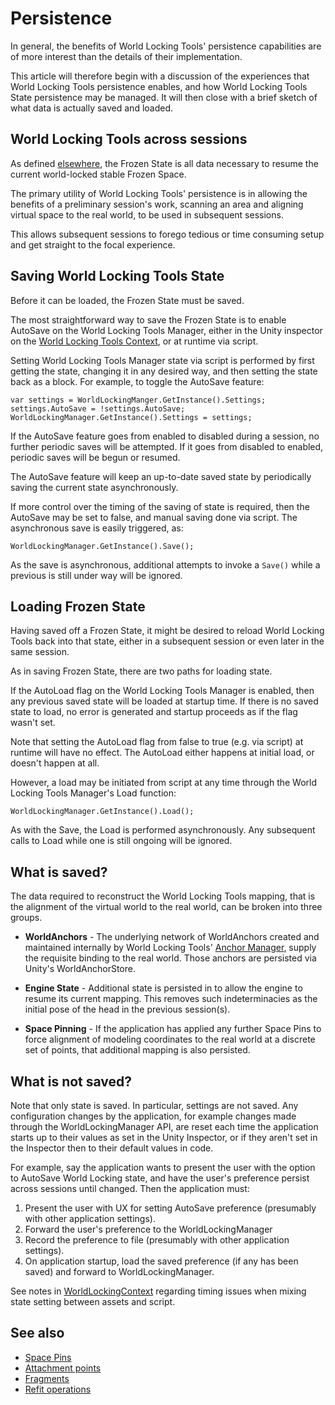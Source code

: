 
# Persistence

In general, the benefits of World Locking Tools' persistence capabilities are of more interest than the details of their implementation. 

This article will therefore begin with a discussion of the experiences that World Locking Tools persistence enables, and how World Locking Tools State persistence may be managed. It will then close with a brief sketch of what data is actually saved and loaded.

## World Locking Tools across sessions

As defined [elsewhere](../BasicConcepts.md), the Frozen State is all data necessary to resume the current world-locked stable Frozen Space.

The primary utility of World Locking Tools' persistence is in allowing the benefits of a preliminary session's work, scanning an area and aligning virtual space to the real world, to be used in subsequent sessions.

This allows subsequent sessions to forego tedious or time consuming setup and get straight to the focal experience.

## Saving World Locking Tools State

Before it can be loaded, the Frozen State must be saved. 

The most straightforward way to save the Frozen State is to enable AutoSave on the World Locking Tools Manager, either in the Unity inspector on the [World Locking Tools Context](xref:Microsoft.MixedReality.WorldLocking.Core.WorldLockingContext), or at runtime via script.

Setting World Locking Tools Manager state via script is performed by first getting the state, changing it in any desired way, and then setting the state back as a block. For example, to toggle the AutoSave feature:

```
var settings = WorldLockingManger.GetInstance().Settings;
settings.AutoSave = !settings.AutoSave;
WorldLockingManager.GetInstance().Settings = settings;
```

If the AutoSave feature goes from enabled to disabled during a session, no further periodic saves will be attempted. If it goes from disabled to enabled, periodic saves will be begun or resumed.

The AutoSave feature will keep an up-to-date saved state by periodically saving the current state asynchronously.

If more control over the timing of the saving of state is required, then the AutoSave may be set to false, and manual saving done via script. The asynchronous save is easily triggered, as:

```
WorldLockingManager.GetInstance().Save();
```

As the save is asynchronous, additional attempts to invoke a `Save()` while a previous is still under way will be ignored.

## Loading Frozen State

Having saved off a Frozen State, it might be desired to reload World Locking Tools back into that state, either in a subsequent session or even later in the same session.

As in saving Frozen State, there are two paths for loading state.

If the AutoLoad flag on the World Locking Tools Manager is enabled, then any previous saved state will be loaded at startup time. If there is no saved state to load, no error is generated and startup proceeds as if the flag wasn't set.

Note that setting the AutoLoad flag from false to true (e.g. via script) at runtime will have no effect. The AutoLoad either happens at initial load, or doesn't happen at all.

However, a load may be initiated from script at any time through the World Locking Tools Manager's Load function:

```
WorldLockingManager.GetInstance().Load();
```

As with the Save, the Load is performed asynchronously. Any subsequent calls to Load while one is still ongoing will be ignored.

## What is saved?

The data required to reconstruct the World Locking Tools mapping, that is the alignment of the virtual world to the real world, can be broken into three groups.

* **WorldAnchors** - The underlying network of WorldAnchors created and maintained internally by World Locking Tools' [Anchor Manager](xref:Microsoft.MixedReality.WorldLocking.Core.IAnchorManager), supply the requisite binding to the real world. Those anchors are persisted via Unity's WorldAnchorStore.

* **Engine State** - Additional state is persisted in to allow the engine to resume its current mapping. This removes such indeterminacies as the initial pose of the head in the previous session(s).

* **Space Pinning** - If the application has applied any further Space Pins to force alignment of modeling coordinates to the real world at a discrete set of points, that additional mapping is also persisted.

## What is not saved?

Note that only state is saved. In particular, settings are not saved. Any configuration changes by the application, for example changes made through the WorldLockingManager API, are reset each time the application starts up to their values as set in the Unity Inspector, or if they aren't set in the Inspector then to their default values in code.

For example, say the application wants to present the user with the option to AutoSave World Locking state, and have the user's preference persist across sessions until changed. Then the application must:

1) Present the user with UX for setting AutoSave preference (presumably with other application settings).
2) Forward the user's preference to the WorldLockingManager
3) Record the preference to file (presumably with other application settings).
4) On application startup, load the saved preference (if any has been saved) and forward to WorldLockingManager.

See notes in [WorldLockingContext](../../HowTos/WorldLockingContext.md#all-settings-may-be-applied-from-script) regarding timing issues when mixing state setting between assets and script.

## See also

* [Space Pins](SpacePins.md)
* [Attachment points](AttachmentPoints.md)
* [Fragments](Fragments.md)
* [Refit operations](RefitOperations.md)
